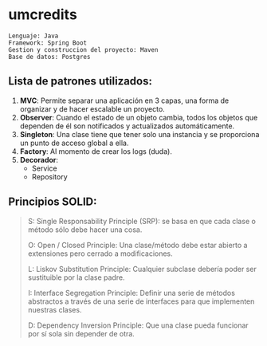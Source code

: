 # umcredits
```
Lenguaje: Java
Framework: Spring Boot
Gestion y construccion del proyecto: Maven
Base de datos: Postgres
```

## Lista de patrones utilizados:

1. **MVC**: Permite separar una aplicación en 3 capas, una forma de organizar y de hacer escalable un proyecto.
2. **Observer**: Cuando el estado de un objeto cambia, todos los objetos que dependen de él son notificados y actualizados automáticamente.
3. **Singleton**: Una clase tiene que tener solo una instancia y se proporciona un punto de acceso global a ella.
4. **Factory**: Al momento de crear los logs (duda).
5. **Decorador**: 
    - Service
    - Repository


## Principios SOLID:
> S: Single Responsability Principle (SRP): se basa en que cada clase o método sólo debe hacer una cosa.
>  
> O: Open / Closed Principle: Una clase/método debe estar abierto a extensiones pero cerrado a modificaciones.
>  
> L: Liskov Substitution Principle: Cualquier subclase debería poder ser sustituible por la clase padre.
>  
> I: Interface Segregation Principle: Definir una serie de métodos abstractos a través de una serie de interfaces para que implementen nuestras clases.
>  
> D: Dependency Inversion Principle: Que una clase pueda funcionar por sí sola sin depender de otra.
